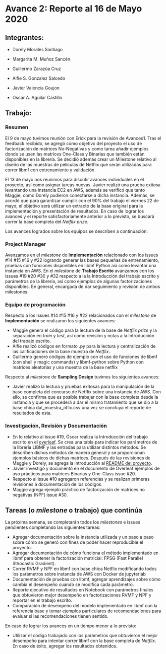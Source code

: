# Avance 2: Reporte al 16 de Mayo 2020

## Integrantes:

* Dorely Morales Santiago

* Margarita M. Muñoz Sancén

* Guillermo Zarazúa Cruz

* Alfie S. Gonzalez Salcedo

* Javier Valencia Goujon

* Oscar A. Aguilar Castillo

## Trabajo: 

### Resumen

El 9 de mayo tuvimos reunión con Erick para la revisión de Avances1. Tras el feedback recibido, se agregó como objetivo del proyecto el uso de factorización de matrices No-Negativas y como tarea añadir ejemplos donde se usen las matrices One-Class y Binarias que también están disponibles en la librería. Se decidió además crear un Milestone relativo al diseño de las muestras de películas de Netflix que serán utilizadas para correr libmf con entrenamiento y validación.

El 13 de mayo nos reunimos para discutir avances individuales en el proyecto, así como asignar tareas nuevas. Javier realizó una prueba exitosa levantando una instancia EC2 en AWS, además se verificó que tanto Maggie, como Dorely pudieron conectarse a dicha instancia. Además, se acordó que para garantizar cumplir con el 90% del trabajo el viernes 22 de mayo, el objetivo será utilizar un extracto de la base original para la implementación y presentación de resultados. En caso de lograr los avances y el reporte satisfactoriamente anterior a lo previsto, se buscará correr la base completa del *Netflix prize*.

Los avances logrados sobre los equipos se describen a continuación:

### Project Manager

Avanzamos en el *milestone* de **Implementación** relacionado con los issues #14 #15 #16 y #22 logrando generar las bases pequeñas de entrenamiento, pruebas con funciones disponibles en libmf Python así como levantar una instancia en AWS. En el *milestone* de **Trabajo Escrito** avanzamos con los issues #19 #20 #30 y #32 respecto a la la Introducción del trabajo escrito y parámetros de la librería, así como ejemplos de algunas factorizaciones disponibles. En general, encargada de dar seguimiento y revisión de ambos milestones.

### Equipo de programación

Respecto a los issues #14 #15 #16 y #22 relacionados con el *milestone* de **Implementación** se realizaron los siguientes avances:

+ Maggie genera el código para la lectura de la base de *Netflix prize* y la separación en *train* y *test*, así como revisión y notas a la Introducción del trabajo escrito.
+ Alfie realizó códigos en formato .py para la lectura y centralización de las calificaciones de la base muestra de *Netflix*.
+ Guillermo generó códigos de ejemplo con el uso de funciones de libmf (con shell y magic commands) y libmf-python sobre Python con matrices aleatorias y una muestra de la base netflix

Respecto al *milestone* de **Sampling Design** tuvimos los siguientes avances:

+ Javier realizó la lectura y pruebas exitosas para la manipulación de la base completa del concurso de Netflix sobre una instancia de AWS. Con ello, se confirma que es posible trabajar con la base completa desde la instancia y que se procederá a dar el mismo tratamiento que se dio a la base chica dat_muestra_nflix.csv una vez se concluya el reporte de resultados de esta.

### Investigación, Revisión y Documentación

+ En lo relativo al issue #19, Óscar realiza la Introducción del trabajo escrito en el [overleaf](https://www.overleaf.com/read/ffbjdrrxtmdm). Se crea una tabla para indicar los parámetros de la librería LIBMF y las entradas para utilizar distintos métodos. Se describen dichos métodos de manera general y se proporcionan ejemplos básicos de dichas matrices. Después de las revisiones de Maggie y Dorely, se agrega la introducción al [README del proyecto](https://github.com/DorelyMS/proyecto-final-equipo5-mno-2020-1). 
+ Javier investigó y documentó en el documento de Overleaf ejemplos de uso prácticos para matrices Binarias y One-Class issue #20.
+ Respecto al issue #10 agregaron referencias y se realizan primeras revisiones a documentación de los códigos.
+ Maggie agrega ejemplo práctico de factorización de matrices no negativas (NPF) issue #30.

## Tareas (o *milestone* o trabajo) que continúa

La próxima semana, se completarán todos los *milestones* e issues pendientes completando las siguientes tareas:

+ Agregar documentación sobre la instancia utilizada y un paso a paso sobre cómo se generó con fines de poder hacer reproducible el proyecto.
+ Agregar documentación de cómo funciona el método implementado en libmf para obtener la factorización matricial: FPSG (Fast Parallel Sthocastic Gradient).
+ Correr RVMF y NPF en libmf con base chica Netflix modificando todos los parámetros sobre instancia de AWS con Docker de jupyterlab
+ Documentación de pruebas con libmf, agregar aprendizajes sobre cómo cambia el desempeño cuando se modifica cada parámetro.
+ Reporte ejecutivo de resultados en Notebook con parámetros finales que obtuvieron mejor desempeño en factorizaciones RVMF y NPF y reportar en el trabajo escrito.
+ Comparación de desempeño del modelo implementado en libmf con la referencia base y tomar ejemplos particulares de recomendaciones para evaluar si las recomendaciones tienen sentido.

En caso de lograr los avances en un tiempo menor a lo previsto:

+ Utilizar el código trabajado con los parámetros que obtuvieron el mejor desempeño para intentar correr libmf con la base completa de *Netflix*. En caso de éxito, agregar los resultados obtenidos.

